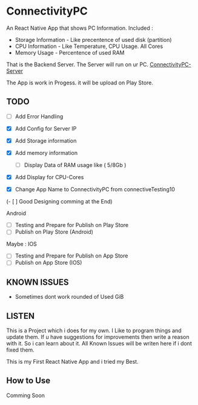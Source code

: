 # ConnectivityPC 

An React Native App that shows PC Information.
Included : 
- Storage Information - Like precentence of used disk (partition)
- CPU Information - Like Temperature, CPU Usage. All Cores
- Memory Usage - Percentence of used RAM


That is the Backend Server. The Server will run on ur PC. 
[ConnectivityPC-Server](https://github.com/Tobias3107/ConnectivityPC-Server)


The App is work in Progess. it will be upload on Play Store.

## TODO
- [ ] Add Error Handling
- [X] Add Config for Server IP
- [X] Add Storage information
- [X] Add memory information
    - [ ] Display Data of RAM usage like ( 5/8Gb )
- [X] Add Display for CPU-Cores

- [X] Change App Name to ConnectivityPC from connectiveTesting10

(- [ ] Good Designing comming at the End)

Android
- [ ] Testing and Prepare for Publish on Play Store
- [ ] Publish on Play Store (Android)

Maybe :
IOS
- [ ] Testing and Prepare for Publish on App Store 
- [ ] Publish on App Store (IOS)

## KNOWN ISSUES

- Sometimes dont work rounded of Used GiB 

## LISTEN

This is a Project which i does for my own. I Like to program things and update them.
If u have suggestions for improvements then write a reason with it. So i can learn about it.
All Known Issues will be writen here if i dont fixed them.

This is my First React Native App and i tried my Best.

## How to Use

Comming Soon